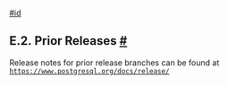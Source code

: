 [#id](#RELEASE-PRIOR)

## E.2. Prior Releases [#](#RELEASE-PRIOR)

Release notes for prior release branches can be found at [`https://www.postgresql.org/docs/release/`](https://www.postgresql.org/docs/release/)

